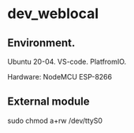 # dev_weblocal

## Environment.
Ubuntu 20-04.
VS-code.
PlatfromIO.

Hardware:
NodeMCU ESP-8266


## External module

sudo chmod a+rw /dev/ttyS0

